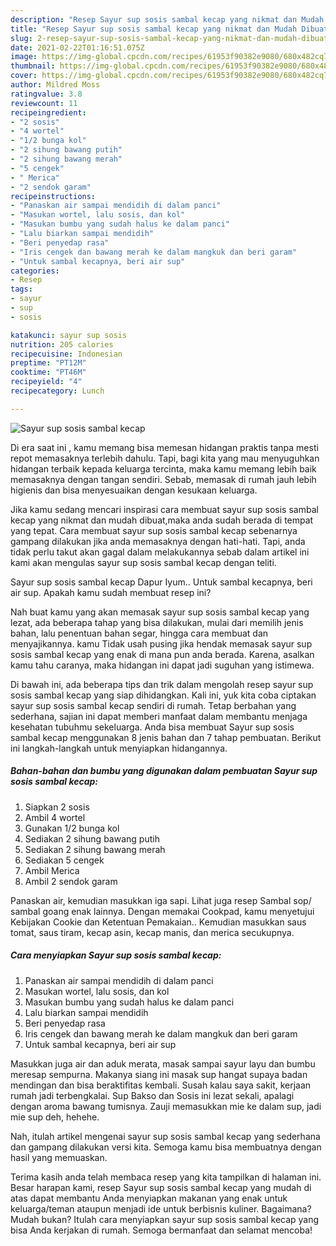 ```yaml
---
description: "Resep Sayur sup sosis sambal kecap yang nikmat dan Mudah Dibuat"
title: "Resep Sayur sup sosis sambal kecap yang nikmat dan Mudah Dibuat"
slug: 2-resep-sayur-sup-sosis-sambal-kecap-yang-nikmat-dan-mudah-dibuat
date: 2021-02-22T01:16:51.075Z
image: https://img-global.cpcdn.com/recipes/61953f90382e9080/680x482cq70/sayur-sup-sosis-sambal-kecap-foto-resep-utama.jpg
thumbnail: https://img-global.cpcdn.com/recipes/61953f90382e9080/680x482cq70/sayur-sup-sosis-sambal-kecap-foto-resep-utama.jpg
cover: https://img-global.cpcdn.com/recipes/61953f90382e9080/680x482cq70/sayur-sup-sosis-sambal-kecap-foto-resep-utama.jpg
author: Mildred Moss
ratingvalue: 3.8
reviewcount: 11
recipeingredient:
- "2 sosis"
- "4 wortel"
- "1/2 bunga kol"
- "2 sihung bawang putih"
- "2 sihung bawang merah"
- "5 cengek"
- " Merica"
- "2 sendok garam"
recipeinstructions:
- "Panaskan air sampai mendidih di dalam panci"
- "Masukan wortel, lalu sosis, dan kol"
- "Masukan bumbu yang sudah halus ke dalam panci"
- "Lalu biarkan sampai mendidih"
- "Beri penyedap rasa"
- "Iris cengek dan bawang merah ke dalam mangkuk dan beri garam"
- "Untuk sambal kecapnya, beri air sup"
categories:
- Resep
tags:
- sayur
- sup
- sosis

katakunci: sayur sup sosis 
nutrition: 205 calories
recipecuisine: Indonesian
preptime: "PT12M"
cooktime: "PT46M"
recipeyield: "4"
recipecategory: Lunch

---
```



![Sayur sup sosis sambal kecap](https://img-global.cpcdn.com/recipes/61953f90382e9080/680x482cq70/sayur-sup-sosis-sambal-kecap-foto-resep-utama.jpg)

Di era  saat ini , kamu memang bisa memesan hidangan praktis tanpa mesti repot memasaknya terlebih dahulu. Tapi, bagi kita yang mau menyuguhkan hidangan terbaik kepada keluarga tercinta, maka kamu memang lebih baik memasaknya dengan tangan sendiri. Sebab, memasak di rumah jauh lebih higienis dan bisa menyesuaikan dengan kesukaan keluarga.

Jika kamu sedang mencari inspirasi cara membuat sayur sup sosis sambal kecap yang nikmat dan mudah dibuat,maka anda sudah berada di tempat yang tepat. Cara membuat sayur sup sosis sambal kecap  sebenarnya gampang dilakukan jika anda memasaknya dengan hati-hati. Tapi, anda tidak perlu takut akan gagal dalam melakukannya 
sebab dalam artikel ini kami akan mengulas sayur sup sosis sambal kecap dengan teliti.  

Sayur sup sosis sambal kecap Dapur Iyum.. Untuk sambal kecapnya, beri air sup. Apakah kamu sudah membuat resep ini?

Nah buat kamu yang akan memasak sayur sup sosis sambal kecap yang lezat, ada beberapa tahap yang bisa dilakukan, mulai dari memilih jenis bahan, lalu penentuan bahan segar, hingga cara membuat dan menyajikannya. kamu Tidak usah pusing jika hendak memasak sayur sup sosis sambal kecap yang enak di mana pun anda berada. Karena, asalkan kamu  tahu caranya, maka hidangan ini dapat jadi suguhan yang istimewa.

Di bawah ini, ada beberapa tips dan trik dalam mengolah resep sayur sup sosis sambal kecap yang siap dihidangkan. Kali ini, yuk kita coba ciptakan sayur sup sosis sambal kecap sendiri di rumah. Tetap berbahan yang sederhana, sajian ini dapat memberi manfaat dalam membantu menjaga kesehatan tubuhmu sekeluarga. Anda bisa membuat Sayur sup sosis sambal kecap menggunakan 8 jenis bahan dan 7 tahap pembuatan. Berikut ini langkah-langkah untuk menyiapkan hidangannya.

<!--inarticleads1-->

##### Bahan-bahan dan bumbu yang digunakan dalam pembuatan Sayur sup sosis sambal kecap:

1. Siapkan 2 sosis
1. Ambil 4 wortel
1. Gunakan 1/2 bunga kol
1. Sediakan 2 sihung bawang putih
1. Sediakan 2 sihung bawang merah
1. Sediakan 5 cengek
1. Ambil  Merica
1. Ambil 2 sendok garam


Panaskan air, kemudian masukkan iga sapi. Lihat juga resep Sambal sop/ sambal goang enak lainnya. Dengan memakai Cookpad, kamu menyetujui Kebijakan Cookie dan Ketentuan Pemakaian.. Kemudian masukkan saus tomat, saus tiram, kecap asin, kecap manis, dan merica secukupnya. 

<!--inarticleads2-->

##### Cara menyiapkan Sayur sup sosis sambal kecap:

1. Panaskan air sampai mendidih di dalam panci
1. Masukan wortel, lalu sosis, dan kol
1. Masukan bumbu yang sudah halus ke dalam panci
1. Lalu biarkan sampai mendidih
1. Beri penyedap rasa
1. Iris cengek dan bawang merah ke dalam mangkuk dan beri garam
1. Untuk sambal kecapnya, beri air sup


Masukkan juga air dan aduk merata, masak sampai sayur layu dan bumbu meresap sempurna. Makanya siang ini masak sup hangat supaya badan mendingan dan bisa beraktifitas kembali. Susah kalau saya sakit, kerjaan rumah jadi terbengkalai. Sup Bakso dan Sosis ini lezat sekali, apalagi dengan aroma bawang tumisnya. Zauji memasukkan mie ke dalam sup, jadi mie sup deh, hehehe. 

Nah, itulah artikel mengenai  sayur sup sosis sambal kecap  yang sederhana dan gampang dilakukan versi kita. Semoga kamu bisa membuatnya dengan hasil yang memuaskan. 

Terima kasih anda telah membaca resep yang kita tampilkan di halaman ini. Besar harapan kami, resep  Sayur sup sosis sambal kecap yang mudah di atas dapat membantu Anda menyiapkan makanan yang enak untuk keluarga/teman ataupun menjadi ide untuk berbisnis kuliner. Bagaimana? Mudah bukan? Itulah cara menyiapkan sayur sup sosis sambal kecap yang bisa Anda kerjakan di rumah. Semoga bermanfaat dan selamat mencoba!


